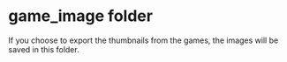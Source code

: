 # game_image folder

If you choose to export the thumbnails from the games, the images will be saved in this folder.